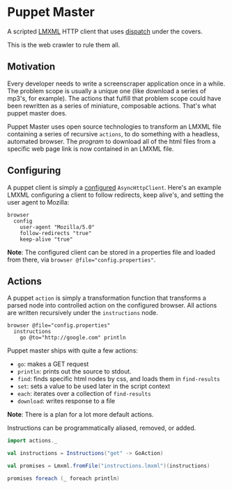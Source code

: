 # Puppet Master

A scripted [LMXML][lmxml] HTTP client that uses [dispatch][2] under the covers.

This is the web crawler to rule them all.

## Motivation

Every developer needs to write a screenscraper application once in a while. The
problem scope is usually a unique one (like download a series of mp3's,
for example). The actions that fulfill that problem scope could have been
rewritten as a series of miniature, composable actions.
That's what puppet master does.

Puppet Master uses open source technologies to transform an LMXML file
containing a series of recursive `actions`, to do something with a headless,
automated browser. The _program_ to download all of the html files from a
specific web page link is now contained in an LMXML file.

## Configuring

A puppet client is simply a [configured][3] `AsyncHttpClient`. Here's an
example LMXML configuring a client to follow redirects, keep alive's, and
setting the user agent to Mozilla:

```
browser
  config
    user-agent "Mozilla/5.0"
    follow-redirects "true"
    keep-alive "true"
```

__Note__: The configured client can be stored in a properties file and loaded
from there, via `browser @file="config.properties"`.

## Actions

A puppet `action` is simply a transformation function that transforms a parsed
node into controlled action on the configured browser. All actions are written
recursively under the `instructions` node.

```
browser @file="config.properties"
  instructions
    go @to="http://google.com" println
```

Puppet master ships with quite a few actions:

- `go`: makes a GET request
- `println`: prints out the source to stdout.
- `find`: finds specific html nodes by css, and loads them in `find-results`
- `set`: sets a value to be used later in the script context
- `each`: iterates over a collection of `find-results`
- `download`: writes response to a file

__Note__: There is a plan for a lot more default actions.

Instructions can be programmatically aliased, removed, or added.

``` scala
import actions._

val instructions = Instructions("get" -> GoAction)

val promises = Lmxml.fromFile("instructions.lmxml")(instructions)

promises foreach (_ foreach println)
```

[lmxml]: https://github.com/philcali/lmxml
[2]: https://github.com/dispatch/reboot
[3]: http://sonatype.github.com/async-http-client/configuring.html
